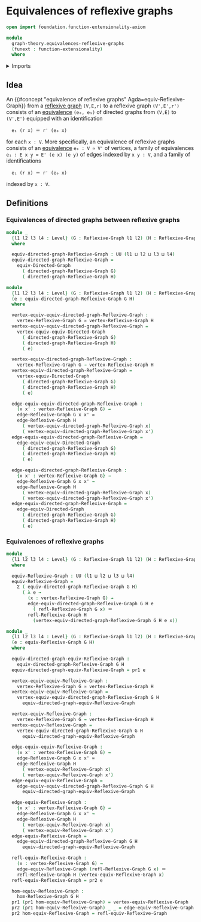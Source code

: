 # Equivalences of reflexive graphs

```agda
open import foundation.function-extensionality-axiom

module
  graph-theory.equivalences-reflexive-graphs
  (funext : function-extensionality)
  where
```

<details><summary>Imports</summary>

```agda
open import foundation.dependent-pair-types
open import foundation.equivalences funext
open import foundation.identity-types funext
open import foundation.universe-levels

open import graph-theory.equivalences-directed-graphs funext
open import graph-theory.morphisms-reflexive-graphs funext
open import graph-theory.reflexive-graphs funext
```

</details>

## Idea

An {{#concept "equivalence of reflexive graphs" Agda=equiv-Reflexive-Graph}}
from a [reflexive graph](graph-theory.reflexive-graphs.md) `(V,E,r)` to a
reflexive graph `(V',E',r')` consists of an
[equivalence](graph-theory.equivalences-directed-graphs.md) `(e₀, e₁)` of
directed graphs from `(V,E)` to `(V',E')` equipped with an identification

```text
  e₁ (r x) ＝ r' (e₀ x)
```

for each `x : V`. More specifically, an equivalence of reflexive graphs consists
of an [equivalence](foundation-core.equivalences.md) `e₀ : V ≃ V'` of vertices,
a family of equivalences `e₁ : E x y ≃ E' (e x) (e y)` of edges indexed by
`x y : V`, and a family of identifications

```text
  e₁ (r x) ＝ r' (e₀ x)
```

indexed by `x : V`.

## Definitions

### Equivalences of directed graphs between reflexive graphs

```agda
module _
  {l1 l2 l3 l4 : Level} (G : Reflexive-Graph l1 l2) (H : Reflexive-Graph l3 l4)
  where

  equiv-directed-graph-Reflexive-Graph : UU (l1 ⊔ l2 ⊔ l3 ⊔ l4)
  equiv-directed-graph-Reflexive-Graph =
    equiv-Directed-Graph
      ( directed-graph-Reflexive-Graph G)
      ( directed-graph-Reflexive-Graph H)

module _
  {l1 l2 l3 l4 : Level} (G : Reflexive-Graph l1 l2) (H : Reflexive-Graph l3 l4)
  (e : equiv-directed-graph-Reflexive-Graph G H)
  where

  vertex-equiv-equiv-directed-graph-Reflexive-Graph :
    vertex-Reflexive-Graph G ≃ vertex-Reflexive-Graph H
  vertex-equiv-equiv-directed-graph-Reflexive-Graph =
    vertex-equiv-equiv-Directed-Graph
      ( directed-graph-Reflexive-Graph G)
      ( directed-graph-Reflexive-Graph H)
      ( e)

  vertex-equiv-directed-graph-Reflexive-Graph :
    vertex-Reflexive-Graph G → vertex-Reflexive-Graph H
  vertex-equiv-directed-graph-Reflexive-Graph =
    vertex-equiv-Directed-Graph
      ( directed-graph-Reflexive-Graph G)
      ( directed-graph-Reflexive-Graph H)
      ( e)

  edge-equiv-equiv-directed-graph-Reflexive-Graph :
    (x x' : vertex-Reflexive-Graph G) →
    edge-Reflexive-Graph G x x' ≃
    edge-Reflexive-Graph H
      ( vertex-equiv-directed-graph-Reflexive-Graph x)
      ( vertex-equiv-directed-graph-Reflexive-Graph x')
  edge-equiv-equiv-directed-graph-Reflexive-Graph =
    edge-equiv-equiv-Directed-Graph
      ( directed-graph-Reflexive-Graph G)
      ( directed-graph-Reflexive-Graph H)
      ( e)

  edge-equiv-directed-graph-Reflexive-Graph :
    {x x' : vertex-Reflexive-Graph G} →
    edge-Reflexive-Graph G x x' →
    edge-Reflexive-Graph H
      ( vertex-equiv-directed-graph-Reflexive-Graph x)
      ( vertex-equiv-directed-graph-Reflexive-Graph x')
  edge-equiv-directed-graph-Reflexive-Graph =
    edge-equiv-Directed-Graph
      ( directed-graph-Reflexive-Graph G)
      ( directed-graph-Reflexive-Graph H)
      ( e)
```

### Equivalences of reflexive graphs

```agda
module _
  {l1 l2 l3 l4 : Level} (G : Reflexive-Graph l1 l2) (H : Reflexive-Graph l3 l4)
  where

  equiv-Reflexive-Graph : UU (l1 ⊔ l2 ⊔ l3 ⊔ l4)
  equiv-Reflexive-Graph =
    Σ ( equiv-directed-graph-Reflexive-Graph G H)
      ( λ e →
        (x : vertex-Reflexive-Graph G) →
        edge-equiv-directed-graph-Reflexive-Graph G H e
          ( refl-Reflexive-Graph G x) ＝
        refl-Reflexive-Graph H
          (vertex-equiv-directed-graph-Reflexive-Graph G H e x))

module _
  {l1 l2 l3 l4 : Level} (G : Reflexive-Graph l1 l2) (H : Reflexive-Graph l3 l4)
  (e : equiv-Reflexive-Graph G H)
  where

  equiv-directed-graph-equiv-Reflexive-Graph :
    equiv-directed-graph-Reflexive-Graph G H
  equiv-directed-graph-equiv-Reflexive-Graph = pr1 e

  vertex-equiv-equiv-Reflexive-Graph :
    vertex-Reflexive-Graph G ≃ vertex-Reflexive-Graph H
  vertex-equiv-equiv-Reflexive-Graph =
    vertex-equiv-equiv-directed-graph-Reflexive-Graph G H
      equiv-directed-graph-equiv-Reflexive-Graph

  vertex-equiv-Reflexive-Graph :
    vertex-Reflexive-Graph G → vertex-Reflexive-Graph H
  vertex-equiv-Reflexive-Graph =
    vertex-equiv-directed-graph-Reflexive-Graph G H
      equiv-directed-graph-equiv-Reflexive-Graph

  edge-equiv-equiv-Reflexive-Graph :
    (x x' : vertex-Reflexive-Graph G) →
    edge-Reflexive-Graph G x x' ≃
    edge-Reflexive-Graph H
      ( vertex-equiv-Reflexive-Graph x)
      ( vertex-equiv-Reflexive-Graph x')
  edge-equiv-equiv-Reflexive-Graph =
    edge-equiv-equiv-directed-graph-Reflexive-Graph G H
      equiv-directed-graph-equiv-Reflexive-Graph

  edge-equiv-Reflexive-Graph :
    {x x' : vertex-Reflexive-Graph G} →
    edge-Reflexive-Graph G x x' →
    edge-Reflexive-Graph H
      ( vertex-equiv-Reflexive-Graph x)
      ( vertex-equiv-Reflexive-Graph x')
  edge-equiv-Reflexive-Graph =
    edge-equiv-directed-graph-Reflexive-Graph G H
      equiv-directed-graph-equiv-Reflexive-Graph

  refl-equiv-Reflexive-Graph :
    (x : vertex-Reflexive-Graph G) →
    edge-equiv-Reflexive-Graph (refl-Reflexive-Graph G x) ＝
    refl-Reflexive-Graph H (vertex-equiv-Reflexive-Graph x)
  refl-equiv-Reflexive-Graph = pr2 e

  hom-equiv-Reflexive-Graph :
    hom-Reflexive-Graph G H
  pr1 (pr1 hom-equiv-Reflexive-Graph) = vertex-equiv-Reflexive-Graph
  pr2 (pr1 hom-equiv-Reflexive-Graph) _ _ = edge-equiv-Reflexive-Graph
  pr2 hom-equiv-Reflexive-Graph = refl-equiv-Reflexive-Graph
```
